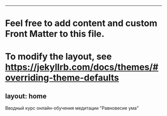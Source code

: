 ---
# Feel free to add content and custom Front Matter to this file.
# To modify the layout, see https://jekyllrb.com/docs/themes/#overriding-theme-defaults

layout: home
----

Вводный курс онлайн-обучения медитации "Равновесие ума"
